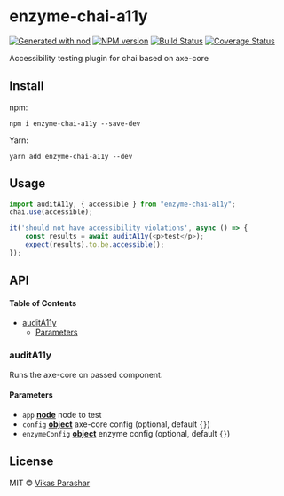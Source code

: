 # enzyme-chai-a11y

[![Generated with nod](https://img.shields.io/badge/generator-nod-2196F3.svg?style=flat-square)](https://github.com/diegohaz/nod)
[![NPM version](https://img.shields.io/npm/v/enzyme-chai-a11y.svg?style=flat-square)](https://npmjs.org/package/enzyme-chai-a11y)
[![Build Status](https://img.shields.io/travis//master.svg?style=flat-square)](https://travis-ci.org/) [![Coverage Status](https://img.shields.io/codecov/c/github//master.svg?style=flat-square)](https://codecov.io/gh//branch/master)

Accessibility testing plugin for chai based on axe-core

## Install

npm:

    npm i enzyme-chai-a11y --save-dev

Yarn:

    yarn add enzyme-chai-a11y --dev

## Usage

```js
import auditA11y, { accessible } from "enzyme-chai-a11y";
chai.use(accessible);

it('should not have accessibility violations', async () => {
    const results = await auditA11y(<p>test</p>);
    expect(results).to.be.accessible();
});
```

## API

<!-- Generated by documentation.js. Update this documentation by updating the source code. -->

#### Table of Contents

-   [auditA11y](#audita11y)
    -   [Parameters](#parameters)

### auditA11y

Runs the axe-core on passed component.

#### Parameters

-   `app` **[node](https://developer.mozilla.org/docs/Web/API/Node/nextSibling)** node to test
-   `config` **[object](https://developer.mozilla.org/docs/Web/JavaScript/Reference/Global_Objects/Object)** axe-core config (optional, default `{}`)
-   `enzymeConfig` **[object](https://developer.mozilla.org/docs/Web/JavaScript/Reference/Global_Objects/Object)** enzyme config (optional, default `{}`)

## License

MIT © [Vikas Parashar](https://github.com/vikas-parashar)
